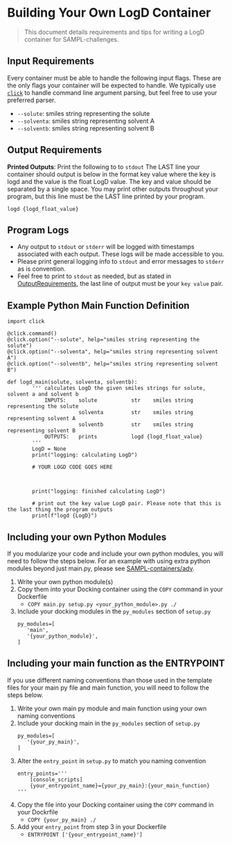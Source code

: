 # Building Your Own LogD Container
> This document details requirements and tips for writing a LogD container for SAMPL-challenges.

## Input Requirements
Every container must be able to handle the following input flags. These are the only flags your container will be expected to handle. We typically use [`click`](https://click.palletsprojects.com/en/8.0.x/) to handle command line argument parsing, but feel free to use your preferred parser.
* `--solute`: smiles string representing the solute
* `--solventa`: smiles string representing solvent A 
* `--solventb`: smiles string representing solvent B

## Output Requirements
**Printed Outputs**: Print the following to to `stdout`
The LAST line your container should output is below in the format key value where the key is logd and the value is the float LogD value. The key and value should be separated by a single space. You may print other outputs throughout your program, but this line must be the LAST line printed by your program.
```
logd {logd_float_value}
```

## Program Logs
* Any output to `stdout` or `stderr` will be logged with timestamps associated with each output. These logs will be made accessible to you.
* Please print general logging info to `stdout` and error messages to `stderr` as is convention.
* Feel free to print to `stdout` as needed, but as stated in [OutputRequirements](https://github.com/samplchallenges/SAMPL-containers/blob/megosato-patch-1-1/tutorials/BuildYourOwnLogDContainer.md#output-requirements), the last line of output must be your `key value` pair. 

## Example Python Main Function Definition
```
import click

@click.command()
@click.option("--solute", help="smiles string representing the solute")
@click.option("--solventa", help="smiles string representing solvent A")
@click.option("--solventb", help="smiles string representing solvent B")

def logd_main(solute, solventa, solventb):
        ''' calculates LogD the given smiles strings for solute, solvent a and solvent b
            INPUTS:    solute           str    smiles string representing the solute
                       solventa         str    smiles string representing solvent A 
                       solventb         str    smiles string representing solvent B
            OUTPUTS:   prints           logd {logd_float_value}
        '''
        LogD = None
        print("logging: calculating LogD")
        
        # YOUR LOGD CODE GOES HERE
        
        
        
        print("logging: finished calculating LogD")
        
        # print out the key value LogD pair. Please note that this is the last thing the program outputs
        print(f"logd {LogD}")
```
## Including your own Python Modules
If you modularize your code and include your own python modules, you will need to follow the steps below. For an example with using extra python modules beyond just main.py, please see [SAMPL-containers/adv](https://github.com/samplchallenges/SAMPL-containers/blob/tutorial/tutorials/adv).
1. Write your own python module(s)
2. Copy them into your Docking container using the `COPY` command in your Dockerfile
    * `COPY main.py setup.py <your_python_module>.py ./`
3. Include your docking modules in the `py_modules` section of `setup.py`
    ```
    py_modules=[
       'main',
       '{your_python_module}',
    ]
    ```
    
## Including your main function as the ENTRYPOINT
If you use different naming conventions than those used in the template files for your main py file and main function, you will need to follow the steps below.
1. Write your own main py module and main function using your own naming conventions
2. Include your docking main in the `py_modules` section of `setup.py` 
    ```
    py_modules=[
       '{your_py_main}',
    ]
    ```
3. Alter the `entry_point` in `setup.py` to match you naming convention
    ```
    entry_points='''
        [console_scripts]
        {your_entrypoint_name}={your_py_main}:{your_main_function}
    '''
    ```
4. Copy the file into your Docking container using the `COPY` command in your Dockrfile
   * `COPY {your_py_main} ./`
5. Add your `entry_point` from step 3 in your Dockerfile
   * `ENTRYPOINT ['{your_entrypoint_name}']`
